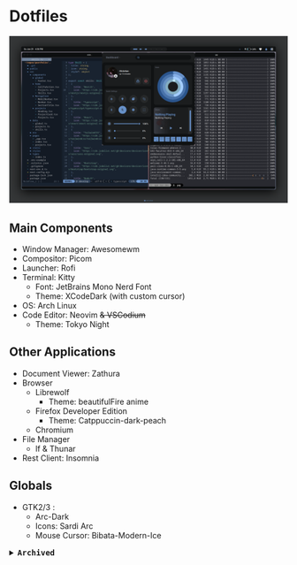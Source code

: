 # Dotfiles

<img src='./other/screenshot.png'/>

## Main Components

- Window Manager: Awesomewm
- Compositor: Picom
- Launcher: Rofi
- Terminal: Kitty
  - Font: JetBrains Mono Nerd Font
  - Theme: XCodeDark (with custom cursor)
- OS: Arch Linux
- Code Editor: Neovim ~~& VSCodium~~
    - Theme: Tokyo Night

## Other Applications

- Document Viewer: Zathura
- Browser
  - Librewolf
    - Theme: beautifulFire anime
  - Firefox Developer Edition
    - Theme: Catppuccin-dark-peach
  - Chromium
- File Manager
  - lf & Thunar
- Rest Client: Insomnia

## Globals
- GTK2/3 :
  - Arc-Dark
  - Icons: Sardi Arc
  - Mouse Cursor: Bibata-Modern-Ice
  
  
<details>
<summary><samp><b>Archived</b></samp></summary>
<h2> Screenshot (Old)</h2>
<img src='./other/awesomewm2.png'/>
</details>
 

